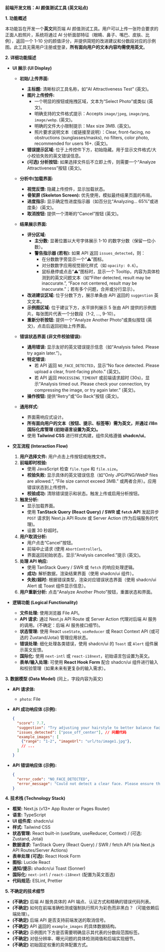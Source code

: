 
**前端开发文档：AI 颜值测试工具 (英文站点)**

**1. 功能概述**

本功能旨在开发一个**英文**网页端 AI 颜值测试工具。用户可以上传一张符合要求的正面人脸照片，系统将通过 AI 分析面部特征（眼睛、鼻子、嘴巴、皮肤、比例），返回一个 1-10 分的颜值评分，并提供简短的改进建议和分数段对应的示例图。此工具无需用户注册或登录，**所有面向用户的文本内容均需使用英文**。

**2. 详细功能描述**

*   **UI 展示 (UI Display)**

    *   **初始/上传界面:**
        *   **主标题:** 清晰标识工具名称，如“AI Attractiveness Test” (英文)。
        *   **图片上传控件:**
            *   一个明显的按钮或拖拽区域，文本为“Select Photo”或类似 (英文)。
            *   明确支持的文件格式提示：Accepts `image/jpeg`, `image/png`, `image/webp`. (英文)。
            *   明确的文件大小限制提示：Max size 3MB. (英文)。
            *   照片要求说明文本（或链接至说明）：Clear, front-facing, no obstructions (sunglasses/masks), no filters, color photo, recommended for users 16+. (英文)。
        *   **错误提示区域:** 位于上传控件下方，初始隐藏。用于显示文件格式/大小校验失败的英文错误信息。
        *   **(可选) 分析按钮:** 如果选择文件后不立即上传，则需要一个“Analyze Attractiveness”按钮 (英文)。

    *   **分析中/加载界面:**
        *   **视觉反馈:** 隐藏上传控件，显示加载状态。
        *   **骨架屏 (Skeleton Screen):** 优先使用，模拟最终结果页面的布局。
        *   **进度指示:** 显示确定性进度指示器（如百分比“Analyzing... 65%”或进度条）(英文)。
        *   **取消按钮:** 提供一个清晰的“Cancel”按钮 (英文)。

    *   **结果展示界面:**
        *   **评分区域:**
            *   **主分数:** 显著位置以大号字体展示 1-10 的数字分数（保留一位小数）。
            *   **警告指示器 (若有):** 如果 API 返回 `issues_detected`，则：
                *   在分数数字旁显示一个“⚠️”图标。
                *   对分数数字应用视觉弱化样式（如 `opacity: 0.6`）。
                *   鼠标悬停或点击“⚠️”图标时，显示一个 Tooltip，内容为具体检测到的英文问题文本（如“Filter detected, result may be inaccurate.”, “Face not centered, result may be inaccurate.”；若有多个问题，合并或分行显示）。
        *   **改进建议区域:** 位于分数下方，展示单条由 API 返回的 `suggestion` 英文文本。
        *   **示例图区域:** 位于建议下方，水平排列展示 5 张由 API 提供的示例图片。每张图片代表一个分数段（1-2, ..., 9-10）。
        *   **重新分析按钮:** 提供一个“Analyze Another Photo”或类似按钮 (英文)，点击后返回初始上传界面。

    *   **错误状态界面 (非文件校验错误):**
        *   **通用错误:** 显示友好的英文错误提示信息（如“Analysis failed. Please try again later.”）。
        *   **特定错误:**
            *   若 API 返回 `NO_FACE_DETECTED`，显示“No face detected. Please upload a clear, front-facing photo.” (英文)。
            *   若 API 返回 `PROCESSING_TIMEOUT` 或前端请求超时 (30s)，显示“Analysis timed out. Please check your connection, try compressing the image, or try again later.” (英文)。
        *   **操作按钮:** 提供“Retry”或“Go Back”按钮 (英文)。

    *   **通用样式:**
        *   界面需响应式设计。
        *   **所有面向用户的文本（按钮、提示、标签等）需为英文，并通过 i18n 国际化库管理 (初始语言设置为英文)。**
        *   使用 **Tailwind CSS** 进行样式构建，组件风格遵循 **shadcn/ui**。

*   **交互流程 (Interaction Flow)**

    1.  **用户选择文件:** 用户点击上传按钮或拖拽文件。
    2.  **前端即时校验:**
        *   使用 JavaScript 检查 `file.type` 和 `file.size`。
        *   **校验失败:** 显示具体的英文错误信息（如“Only JPG/PNG/WebP files are allowed.”, “File size cannot exceed 3MB.” 或两者合并）。应用错误状态到上传控件。
        *   **校验成功:** 清除错误提示和状态。触发上传或启用分析按钮。
    3.  **触发分析:**
        *   显示加载界面。
        *   使用 **TanStack Query (React Query) / SWR 或 `fetch` API** 发起异步 `POST` 请求到 Next.js API Route 或 Server Action (作为后端服务的代理)。
        *   设置 30 秒超时。
    4.  **用户取消分析:**
        *   用户点击“Cancel”按钮。
        *   前端中止请求 (使用 `AbortController`)。
        *   界面返回初始状态，显示“Analysis cancelled.”提示 (英文)。
    5.  **处理 API 响应:**
        *   使用 TanStack Query / SWR 或 `fetch` 的响应处理逻辑。
        *   **成功:** 解析数据，渲染结果界面（使用 shadcn/ui 组件）。
        *   **失败/超时:** 根据错误类型，渲染对应错误状态界面（使用 shadcn/ui Alert 或 Toast 组件显示信息）。
    6.  **用户重新分析:** 点击“Analyze Another Photo”按钮，重置状态和界面。

*   **逻辑功能 (Logical Functionality)**

    *   **文件处理:** 使用浏览器 File API。
    *   **API 请求:** 通过 Next.js API Route 或 Server Action 代理对后端 AI 服务的调用。(不确定：后端 AI 服务接口细节)。
    *   **状态管理:** 使用 React `useState`, `useReducer` 或 React Context API (或可选的 Zustand/Jotai) 管理应用状态。
    *   **错误处理:** 细化处理各类错误，使用 shadcn/ui 的 `Toast` 或 `Alert` 组件展示英文反馈。
    *   **国际化:** 使用 `next-intl` 或 `react-i18next`，初始语言包设置为英文。
    *   **表单/输入处理:** 可使用 **React Hook Form** 配合 shadcn/ui 组件进行输入和校验管理（如果未来有更复杂的输入需求）。

**3. 数据模型 (Data Model)** (同上，字段内容为英文)

*   **API 请求体:**
    *   `photo`: File

*   **API 成功响应体 (示例):**
    ```json
    {
      "score": 7.7,
      "suggestion": "Try adjusting your hairstyle to better balance facial symmetry.", // 英文建议
      "issues_detected": ["pose_off_center"], // 问题代码
      "example_images": [
        {"range": "1-2", "imageUrl": "url/to/image1.jpg"},
        // ...
      ]
    }
    ```

*   **API 错误响应体 (示例):**
    ```json
    {
      "error_code": "NO_FACE_DETECTED",
      "error_message": "Could not detect a clear face. Please ensure the photo is front-facing and unobstructed." // 英文错误信息
    }
    ```

**4. 技术栈 (Technology Stack)**

*   **框架:** Next.js (v13+ App Router or Pages Router)
*   **语言:** TypeScript
*   **UI 组件库:** shadcn/ui
*   **样式:** Tailwind CSS
*   **状态管理:** React built-in (useState, useReducer, Context) / (可选: Zustand, Jotai)
*   **数据请求:** TanStack Query (React Query) / SWR / fetch API (via Next.js API Routes/Server Actions)
*   **表单处理 (可选):** React Hook Form
*   **图标:** Lucide React
*   **通知/提示:** shadcn/ui Toast (Sonner)
*   **国际化:** `next-intl` / `react-i18next` (配置为英文首选)
*   **代码规范:** ESLint, Prettier

**5. 不确定的技术细节**

*   **(不确定)** 后端 AI 服务具体的 API 端点、认证方式和精确的错误代码列表。
*   **(不确定)** 如何在前端准确检测或强制执行照片为彩色而非黑白？（可能依赖后端处理）。
*   **(不确定)** 后端 API 是否支持前端发送的取消信号。
*   **(不确定)** API 返回的 `example_images` 的具体数据结构。
*   **(不确定)** 示例图片下方是否需要明确显示其代表的分数段范围标签。
*   **(不确定)** 对低分辨率、曝光问题的具体检测阈值和后端实现细节。
*   **(不确定)** 初始固定权重的具体配置方式。
